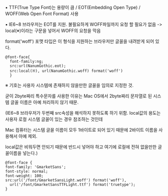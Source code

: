 ▪ TTF(True Type Font)는 용량이 큼 / EOT(Embedding Open Type) / WOFF(Web Open Font Format) 사용

▪ IE6~8 브라우저는 EOT를 지원. 불필요하게 WOFF파일까지 요청 할 필요가 없음 ->  local(※)이라는 구문을 넣어서 WOFF의 요청을 막음

format('woff') 포맷 타입은 이 형식을 지원하는 브라우저만 글꼴을 내려받게 되어 있다.


    @font-face{
      font-family:ng;
      src:url(NanumGothic.eot);
      src:local(※), url(NanumGothic.woff) format('woff')
      }



※ 기호는 사용자 시스템에 존재하지 않을만한 글꼴을 임의로 지정한 것. 

굳이 2byte짜리 특수문자를 사용한 이유는 Mac OS에서 2byte짜리 문자열로 된 시스템 글꼴 이름은 아예 처리하지 않기 때문.

(IE6~8 브라우저가 두번째 src속성을 해석하지 못하도록 하기 위함. local값의 용도는 사용자 로컬 시스템 글꼴이 있는 경우 참조하는 것인데

Mac 컴퓨터는 시스템 글꼴 이름이 모두 1바이트로 되어 있기 때문에 2바이트 이름을 사용해서 아예 제외.

local값은 비워두면 안되기 때문에 반드시 넣어야 하고 여기에 로컬에 전혀 없을만한 글꼴이름을 넣는다.)






    @font-face {
    font-family: 'GmarketSans';
    font-style: normal;
    font-weight: 100;
    src:url('/font/GmarketSansLight.woff') format('woff'), 
      url('/font/GmarketSansTTFLight.ttf') format('truetype');
    }
